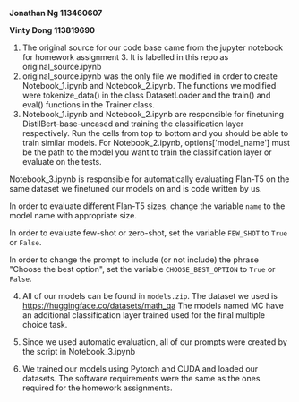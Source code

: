 **Jonathan Ng 113460607**

**Vinty Dong 113819690**

1. The original source for our code base came from the jupyter notebook for homework assignment 3. It is labelled in this repo as original_source.ipynb
2. original_source.ipynb was the only file we modified in order to create Notebook_1.ipynb and Notebook_2.ipynb. The functions we modified were tokenize_data() in the class DatasetLoader and the train() and eval() functions in the Trainer class.
3. Notebook_1.ipynb and Notebook_2.ipynb are responsible for finetuning DistilBert-base-uncased and training the classification layer respectively. Run the cells from top to bottom and you should be able to train similar models. For Notebook_2.ipynb, options['model_name'] must be the path to the model you want to train the classification layer or evaluate on the tests.

  Notebook_3.ipynb is responsible for automatically evaluating Flan-T5 on the same dataset we finetuned our models on and is code written by us. 

  In order to evaluate different Flan-T5 sizes, change the variable ```name```  to the model name with appropriate size. 

  In order to evaluate few-shot or zero-shot, set the variable ```FEW_SHOT``` to ```True``` or ```False```. 

  In order to change the prompt to include (or not include) the phrase "Choose the best option", set the variable ```CHOOSE_BEST_OPTION``` to ```True``` or ```False```.  

4. All of our models can be found in ```models.zip```. The dataset we used is https://huggingface.co/datasets/math_qa The models named MC have an additional classification layer trained used for the final multiple choice task.

5. Since we used automatic evaluation, all of our prompts were created by the script in Notebook_3.ipynb

6. We trained our models using Pytorch and CUDA and loaded our datasets. The software requirements were the same as the ones required for the homework assignments.
